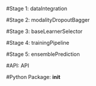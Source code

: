 #Stage 1: dataIntegration

#Stage 2: modalityDropoutBagger

#Stage 3: baseLearnerSelector

#Stage 4: trainingPipeline

#Stage 5: ensemblePrediction

#API: API

#Python Package: __init__
